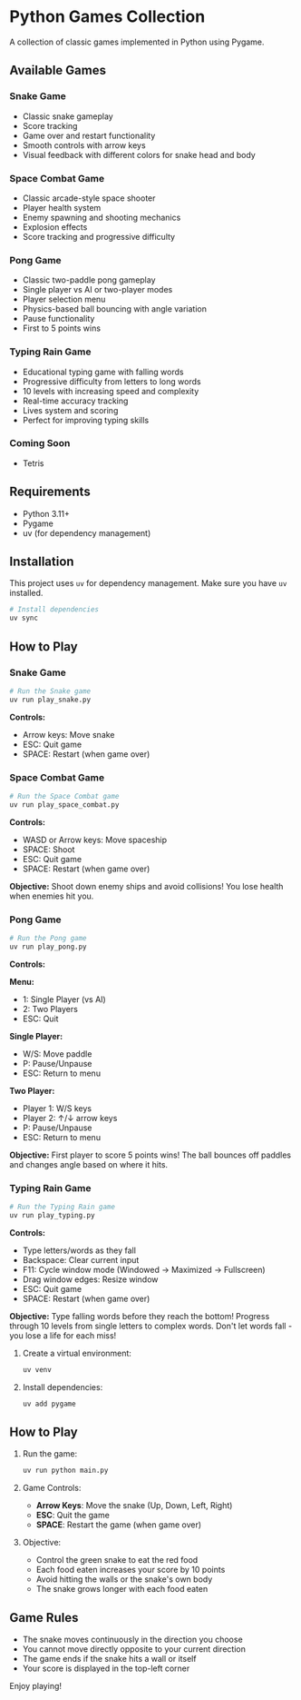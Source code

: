 # Python Games Collection

A collection of classic games implemented in Python using Pygame.

## Available Games

### Snake Game

- Classic snake gameplay
- Score tracking
- Game over and restart functionality
- Smooth controls with arrow keys
- Visual feedback with different colors for snake head and body

### Space Combat Game

- Classic arcade-style space shooter
- Player health system
- Enemy spawning and shooting mechanics
- Explosion effects
- Score tracking and progressive difficulty

### Pong Game

- Classic two-paddle pong gameplay
- Single player vs AI or two-player modes
- Player selection menu
- Physics-based ball bouncing with angle variation
- Pause functionality
- First to 5 points wins

### Typing Rain Game

- Educational typing game with falling words
- Progressive difficulty from letters to long words
- 10 levels with increasing speed and complexity
- Real-time accuracy tracking
- Lives system and scoring
- Perfect for improving typing skills

### Coming Soon

- Tetris

## Requirements

- Python 3.11+
- Pygame
- uv (for dependency management)

## Installation

This project uses `uv` for dependency management. Make sure you have `uv` installed.

```bash
# Install dependencies
uv sync
```

## How to Play

### Snake Game

```bash
# Run the Snake game
uv run play_snake.py
```

**Controls:**

- Arrow keys: Move snake
- ESC: Quit game
- SPACE: Restart (when game over)

### Space Combat Game

```bash
# Run the Space Combat game
uv run play_space_combat.py
```

**Controls:**

- WASD or Arrow keys: Move spaceship
- SPACE: Shoot
- ESC: Quit game
- SPACE: Restart (when game over)

**Objective:** Shoot down enemy ships and avoid collisions! You lose health when enemies hit you.

### Pong Game

```bash
# Run the Pong game
uv run play_pong.py
```

**Controls:**

**Menu:**

- 1: Single Player (vs AI)
- 2: Two Players
- ESC: Quit

**Single Player:**

- W/S: Move paddle
- P: Pause/Unpause
- ESC: Return to menu

**Two Player:**

- Player 1: W/S keys
- Player 2: ↑/↓ arrow keys
- P: Pause/Unpause
- ESC: Return to menu

**Objective:** First player to score 5 points wins! The ball bounces off paddles and changes angle based on where it hits.

### Typing Rain Game

```bash
# Run the Typing Rain game
uv run play_typing.py
```

**Controls:**

- Type letters/words as they fall
- Backspace: Clear current input
- F11: Cycle window mode (Windowed → Maximized → Fullscreen)
- Drag window edges: Resize window
- ESC: Quit game
- SPACE: Restart (when game over)

**Objective:** Type falling words before they reach the bottom! Progress through 10 levels from single letters to complex words. Don't let words fall - you lose a life for each miss!

1. Create a virtual environment:

   ```bash
   uv venv
   ```

2. Install dependencies:
   ```bash
   uv add pygame
   ```

## How to Play

1. Run the game:

   ```bash
   uv run python main.py
   ```

2. Game Controls:

   - **Arrow Keys**: Move the snake (Up, Down, Left, Right)
   - **ESC**: Quit the game
   - **SPACE**: Restart the game (when game over)

3. Objective:
   - Control the green snake to eat the red food
   - Each food eaten increases your score by 10 points
   - Avoid hitting the walls or the snake's own body
   - The snake grows longer with each food eaten

## Game Rules

- The snake moves continuously in the direction you choose
- You cannot move directly opposite to your current direction
- The game ends if the snake hits a wall or itself
- Your score is displayed in the top-left corner

Enjoy playing!
